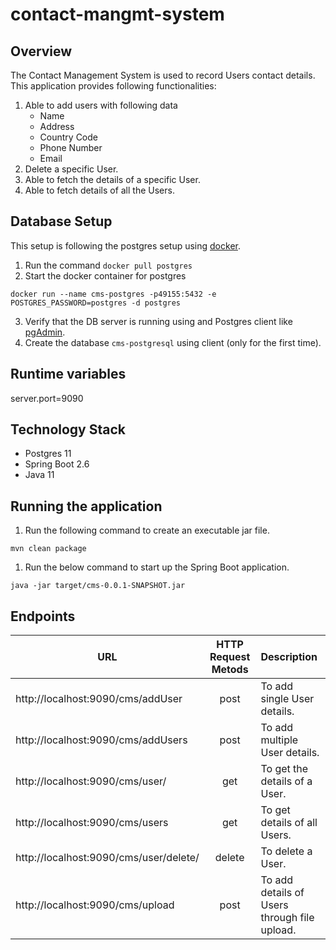 # contact-mangmt-system

## Overview
The Contact Management System is used to record Users contact details. This application provides following functionalities:
1. Able to add users with following data
      -  Name
      - Address
      - Country Code
      - Phone Number
      - Email
2. Delete a specific User.
3. Able to fetch the details of a specific User.
4. Able to fetch details of all the Users.   

## Database Setup
This setup is following the postgres setup using [docker](https://www.docker.com/).

1. Run the command `docker pull postgres`
2. Start the docker container for postgres

```
docker run --name cms-postgres -p49155:5432 -e POSTGRES_PASSWORD=postgres -d postgres
```
3. Verify that the DB server is running using and Postgres client like [pgAdmin](https://www.pgadmin.org/).
4. Create the database `cms-postgresql` using client (only for the first time).

## Runtime variables

server.port=9090

## Technology Stack
- Postgres 11
- Spring Boot 2.6
- Java 11

## Running the application
1. Run the following command to create an executable jar file.
```
mvn clean package
```
1. Run the below command to start up the Spring Boot application.
```
java -jar target/cms-0.0.1-SNAPSHOT.jar
```

## Endpoints
| URL                                       | HTTP Request Metods | Description                                 |
| ------------------------------------------|:-------------:      | :-------------------------------------------|
| http://localhost:9090/cms/addUser         |       post          | To add single User details.                 |
| http://localhost:9090/cms/addUsers        |       post          | To add multiple User details.               |
| http://localhost:9090/cms/user/<id>       |       get           | To get the details of a User.               |
| http://localhost:9090/cms/users           |       get           | To get details of all Users.                |
| http://localhost:9090/cms/user/delete/<id>|       delete        | To delete a User.                           |
| http://localhost:9090/cms/upload          |       post          | To add details of Users through file upload. |
